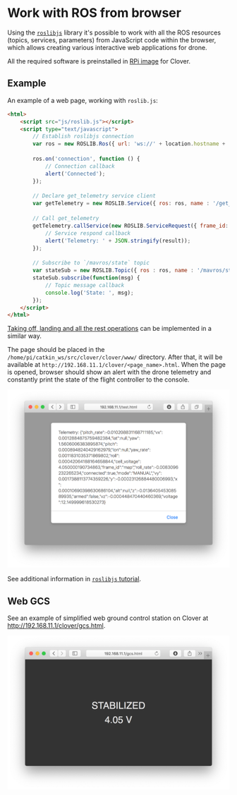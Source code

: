 # Work with ROS from browser

Using the [`roslibjs`](http://wiki.ros.org/roslibjs) library it's possible to work with all the ROS resources (topics, services, parameters) from JavaScript code within the browser, which allows creating various interactive web applications for drone.

All the required software is preinstalled in [RPi image](image.md) for Clover.

## Example

An example of a web page, working with `roslib.js`:

```html
<html>
	<script src="js/roslib.js"></script>
	<script type="text/javascript">
		// Establish roslibjs connection
		var ros = new ROSLIB.Ros({ url: 'ws://' + location.hostname + ':9090' });

		ros.on('connection', function () {
			// Connection callback
			alert('Connected');
		});
		
		// Declare get_telemetry service client
		var getTelemetry = new ROSLIB.Service({ ros: ros, name : '/get_telemetry', serviceType : 'clover/GetTelemetry' });

		// Call get_telemetry
		getTelemetry.callService(new ROSLIB.ServiceRequest({ frame_id: 'map' }), function(result) {
			// Service respond callback
			alert('Telemetry: ' + JSON.stringify(result));
		});

		// Subscribe to `/mavros/state` topic
		var stateSub = new ROSLIB.Topic({ ros : ros, name : '/mavros/state', messageType : 'mavros_msgs/State' });
		stateSub.subscribe(function(msg) {
			// Topic message callback
			console.log('State: ', msg);
		});
	</script>
</html>
```

[Taking off, landing and all the rest operations](programming.md) can be implemented in a similar way.

The page should be placed in the `/home/pi/catkin_ws/src/clover/clover/www/` directory. After that, it will be available at `http://192.168.11.1/clover/<page_name>.html`. When the page is opened, browser should show an alert with the drone telemetry and constantly print the state of the flight controller to the console.

<img src="../assets/js-ros.png" class="center zoom"/>

See additional information in [`roslibjs` tutorial](http://wiki.ros.org/roslibjs/Tutorials/BasicRosFunctionality).

## Web GCS

See an example of simplified web ground control station on Clover at http://192.168.11.1/clover/gcs.html.

<img src="../assets/web-gcs.png" class="center zoom"/>
